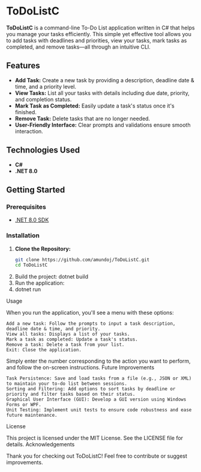 # ToDoListC

**ToDoListC** is a command-line To-Do List application written in C# that helps you manage your tasks efficiently. This simple yet effective tool allows you to add tasks with deadlines and priorities, view your tasks, mark tasks as completed, and remove tasks—all through an intuitive CLI.

## Features

- **Add Task:** Create a new task by providing a description, deadline date & time, and a priority level.
- **View Tasks:** List all your tasks with details including due date, priority, and completion status.
- **Mark Task as Completed:** Easily update a task's status once it's finished.
- **Remove Task:** Delete tasks that are no longer needed.
- **User-Friendly Interface:** Clear prompts and validations ensure smooth interaction.

## Technologies Used

- **C#**
- **.NET 8.0**

## Getting Started

### Prerequisites

- [.NET 8.0 SDK](https://dotnet.microsoft.com/download/dotnet/8.0)

### Installation

1. **Clone the Repository:**
   ```bash
   git clone https://github.com/amundoj/ToDoListC.git
   cd ToDoListC
2. Build the project:
dotnet build
3. Run the application:
4. dotnet run

Usage

When you run the application, you'll see a menu with these options:

    Add a new task: Follow the prompts to input a task description, deadline date & time, and priority.
    View all tasks: Displays a list of your tasks.
    Mark a task as completed: Update a task's status.
    Remove a task: Delete a task from your list.
    Exit: Close the application.

Simply enter the number corresponding to the action you want to perform, and follow the on-screen instructions.
Future Improvements

    Task Persistence: Save and load tasks from a file (e.g., JSON or XML) to maintain your to-do list between sessions.
    Sorting and Filtering: Add options to sort tasks by deadline or priority and filter tasks based on their status.
    Graphical User Interface (GUI): Develop a GUI version using Windows Forms or WPF.
    Unit Testing: Implement unit tests to ensure code robustness and ease future maintenance.

License

This project is licensed under the MIT License. See the LICENSE file for details.
Acknowledgements

Thank you for checking out ToDoListC! Feel free to contribute or suggest improvements.
